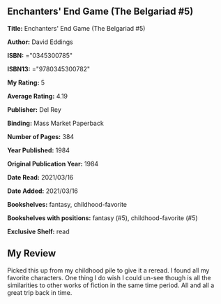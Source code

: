 ## Enchanters' End Game (The Belgariad #5)

**Title:** Enchanters' End Game (The Belgariad #5)

**Author:** David Eddings

**ISBN:** ="0345300785"

**ISBN13:** ="9780345300782"

**My Rating:** 5

**Average Rating:** 4.19

**Publisher:** Del Rey

**Binding:** Mass Market Paperback

**Number of Pages:** 384

**Year Published:** 1984

**Original Publication Year:** 1984

**Date Read:** 2021/03/16

**Date Added:** 2021/03/16

**Bookshelves:** fantasy, childhood-favorite

**Bookshelves with positions:** fantasy (#5), childhood-favorite (#5)

**Exclusive Shelf:** read


## My Review

Picked this up from my childhood pile to give it a reread. I found all my favorite characters. One thing I do wish I could un-see though is all the similarities to other works of fiction in the same time period. All and all a great trip back in time.
